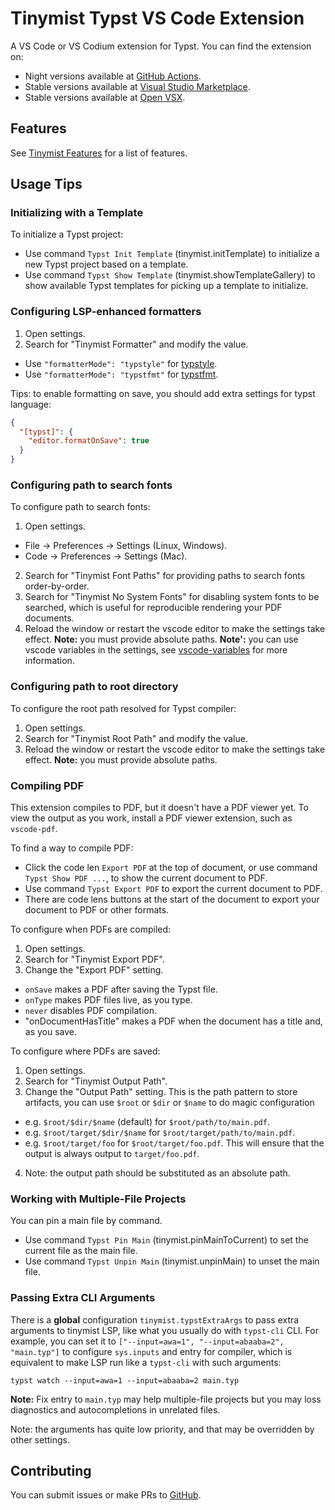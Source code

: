 # Tinymist Typst VS Code Extension

A VS Code or VS Codium extension for Typst. You can find the extension on:

- Night versions available at [GitHub Actions](https://github.com/Myriad-Dreamin/tinymist/actions).
- Stable versions available at [Visual Studio Marketplace](https://marketplace.visualstudio.com/items?itemName=myriad-dreamin.tinymist).
- Stable versions available at [Open VSX](https://open-vsx.org/extension/myriad-dreamin/tinymist).

## Features

See [Tinymist Features](https://github.com/Myriad-Dreamin/tinymist#features) for a list of features.

## Usage Tips

### Initializing with a Template

To initialize a Typst project:
- Use command `Typst Init Template` (tinymist.initTemplate) to initialize a new Typst project based on a template.
- Use command `Typst Show Template` (tinymist.showTemplateGallery) to show available Typst templates for picking up a template to initialize.

### Configuring LSP-enhanced formatters

1. Open settings.
2. Search for "Tinymist Formatter" and modify the value.
  - Use `"formatterMode": "typstyle"` for [typstyle](https://github.com/Enter-tainer/typstyle).
  - Use `"formatterMode": "typstfmt"` for [typstfmt](https://github.com/astrale-sharp/typstfmt).

Tips: to enable formatting on save, you should add extra settings for typst language:

```json
{
  "[typst]": {
    "editor.formatOnSave": true
  }
}
```

### Configuring path to search fonts

To configure path to search fonts:
1. Open settings.
  - File -> Preferences -> Settings (Linux, Windows).
  - Code -> Preferences -> Settings (Mac).
2. Search for "Tinymist Font Paths" for providing paths to search fonts order-by-order.
3. Search for "Tinymist No System Fonts" for disabling system fonts to be searched, which is useful for reproducible rendering your PDF documents.
4. Reload the window or restart the vscode editor to make the settings take effect.
**Note:** you must provide absolute paths.
**Note':** you can use vscode variables in the settings, see [vscode-variables](https://www.npmjs.com/package/vscode-variables) for more information.

### Configuring path to root directory

To configure the root path resolved for Typst compiler:
1. Open settings.
2. Search for "Tinymist Root Path" and modify the value.
3. Reload the window or restart the vscode editor to make the settings take effect.
**Note:** you must provide absolute paths.

### Compiling PDF

This extension compiles to PDF, but it doesn't have a PDF viewer yet. To view the output as you work, install a PDF viewer extension, such as `vscode-pdf`.

To find a way to compile PDF:
- Click the code len `Export PDF` at the top of document, or use command `Typst Show PDF ...`, to show the current document to PDF.
- Use command `Typst Export PDF` to export the current document to PDF.
- There are code lens buttons at the start of the document to export your document to PDF or other formats.

To configure when PDFs are compiled:
1. Open settings.
2. Search for "Tinymist Export PDF".
3. Change the "Export PDF" setting.
  - `onSave` makes a PDF after saving the Typst file.
  - `onType` makes PDF files live, as you type.
  - `never` disables PDF compilation.
  - "onDocumentHasTitle" makes a PDF when the document has a title and, as you save.

To configure where PDFs are saved:

1. Open settings.
2. Search for "Tinymist Output Path".
3. Change the "Output Path" setting. This is the path pattern to store artifacts, you can use `$root` or `$dir` or `$name` to do magic configuration
  - e.g. `$root/$dir/$name` (default) for `$root/path/to/main.pdf`.
  - e.g. `$root/target/$dir/$name` for `$root/target/path/to/main.pdf`.
  - e.g. `$root/target/foo` for `$root/target/foo.pdf`. This will ensure that the output is always output to `target/foo.pdf`.
4. Note: the output path should be substituted as an absolute path.

### Working with Multiple-File Projects

You can pin a main file by command.
- Use command `Typst Pin Main` (tinymist.pinMainToCurrent) to set the current file as the main file.
- Use command `Typst Unpin Main` (tinymist.unpinMain) to unset the main file.

### Passing Extra CLI Arguments

There is a **global** configuration `tinymist.typstExtraArgs` to pass extra arguments to tinymist LSP, like what you usually do with `typst-cli` CLI. For example, you can set it to `["--input=awa=1", "--input=abaaba=2", "main.typ"]` to configure `sys.inputs` and entry for compiler, which is equivalent to make LSP run like a `typst-cli` with such arguments:

```
typst watch --input=awa=1 --input=abaaba=2 main.typ
```

**Note:** Fix entry to `main.typ` may help multiple-file projects but you may loss diagnostics and autocompletions in unrelated files.

Note: the arguments has quite low priority, and that may be overridden by other settings.

## Contributing

You can submit issues or make PRs to [GitHub](https://github.com/Myriad-Dreamin/tinymist).
